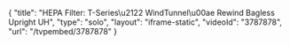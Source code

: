 {
    "title": "HEPA Filter: T-Series\u2122 WindTunnel\u00ae Rewind Bagless Upright UH",
    "type": "solo",
    "layout": "iframe-static",
    "videoId": "3787878",
    "url": "\/tvpembed\/3787878"
}
